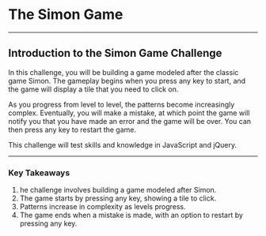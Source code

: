 # The Simon Game

---

## Introduction to the Simon Game Challenge
In this challenge, you will be building a game modeled after the classic game Simon. The gameplay begins when you press any key to start, and the game will display a tile that you need to click on.

As you progress from level to level, the patterns become increasingly complex. Eventually, you will make a mistake, at which point the game will notify you that you have made an error and the game will be over. You can then press any key to restart the game.

This challenge will test skills and knowledge in JavaScript and jQuery.

---

### Key Takeaways
1. he challenge involves building a game modeled after Simon.
2. The game starts by pressing any key, showing a tile to click.
3. Patterns increase in complexity as levels progress.
4. The game ends when a mistake is made, with an option to restart by pressing any key.